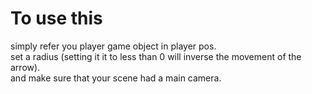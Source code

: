 # To use this
simply refer you player game object in player pos.<br/>
set a radius (setting it it to less than 0 will inverse the movement of the arrow).<br/>
and make sure that your scene had a main camera.
